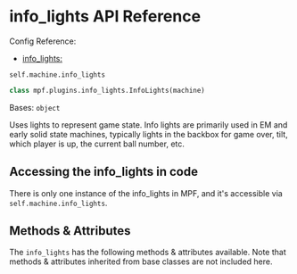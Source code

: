 # info_lights API Reference

Config Reference:

* [info_lights:](../../../config/info_lights.md)

`self.machine.info_lights`

``` python
class mpf.plugins.info_lights.InfoLights(machine)
```

Bases: `object`

Uses lights to represent game state. Info lights are primarily used in EM and early solid state machines, typically lights in the backbox for game over, tilt, which player is up, the current ball number, etc.

## Accessing the info_lights in code

There is only one instance of the info_lights in MPF, and it's accessible via `self.machine.info_lights`.

## Methods & Attributes

The `info_lights` has the following methods & attributes available. Note that methods & attributes inherited from base classes are not included here.
